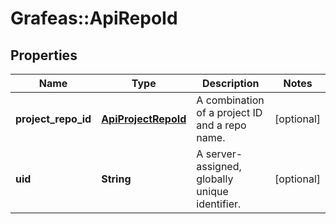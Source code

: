 # Grafeas::ApiRepoId

## Properties
Name | Type | Description | Notes
------------ | ------------- | ------------- | -------------
**project_repo_id** | [**ApiProjectRepoId**](ApiProjectRepoId.md) | A combination of a project ID and a repo name. | [optional] 
**uid** | **String** | A server-assigned, globally unique identifier. | [optional] 


